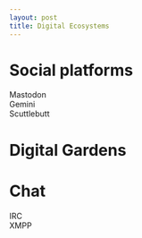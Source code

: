 ```yaml
---
layout: post
title: Digital Ecosystems
---
```


# Social platforms
Mastodon  
Gemini  
Scuttlebutt  

# Digital Gardens


# Chat
IRC  
XMPP


